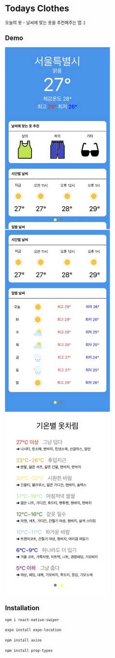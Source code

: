 # Todays Clothes

오늘의 옷 - 날씨에 맞는 옷을 추천해주는 앱 :)

## Demo

<img src="assets/1.jpeg" width="347" height="599">
<img src="assets/2.jpeg" width="347" height="599">
<img src="assets/3.jpeg" width="347" height="599">

## Installation

```bash
npm i react-native-swiper

expo install expo-location

npm install axios

npm install prop-types
```
